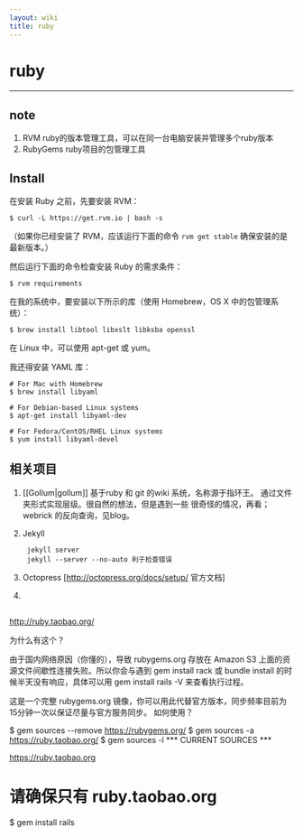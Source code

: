 ```yaml
---
layout: wiki
title: ruby
---
```


# ruby

----

## note

1. RVM ruby的版本管理工具，可以在同一台电脑安装并管理多个ruby版本
2. RubyGems ruby项目的包管理工具

## Install
在安装 Ruby 之前，先要安装 RVM：

    $ curl -L https://get.rvm.io | bash -s
（如果你已经安装了 RVM，应该运行下面的命令 `rvm get stable`
确保安装的是最新版本。）

然后运行下面的命令检查安装 Ruby 的需求条件：

    $ rvm requirements
在我的系统中，要安装以下所示的库（使用 Homebrew，OS X 中的包管理系统）：

    $ brew install libtool libxslt libksba openssl
在 Linux 中，可以使用 apt-get 或 yum。

我还得安装 YAML 库：

    # For Mac with Homebrew
    $ brew install libyaml
    
    # For Debian-based Linux systems
    $ apt-get install libyaml-dev
    
    # For Fedora/CentOS/RHEL Linux systems
    $ yum install libyaml-devel


## 相关项目
1. [[Gollum|gollum]]  基于ruby 和 git 的wiki 系统，名称源于指环王。 
通过文件夹形式实现层级。很自然的想法，但是遇到一些
很奇怪的情况，再看；webrick 的反向查询，见blog。
2. Jekyll

        jekyll server
        jekyll --server --no-auto 利于检查错误

3. Octopress [http://octopress.org/docs/setup/ 官方文档]
4. 


## 
http://ruby.taobao.org/

为什么有这个？

由于国内网络原因（你懂的），导致 rubygems.org 存放在 Amazon S3 上面的资源文件间歇性连接失败。所以你会与遇到 gem install rack 或 bundle install 的时候半天没有响应，具体可以用 gem install rails -V 来查看执行过程。

这是一个完整 rubygems.org 镜像，你可以用此代替官方版本，同步频率目前为15分钟一次以保证尽量与官方服务同步。
如何使用？

$ gem sources --remove https://rubygems.org/
$ gem sources -a https://ruby.taobao.org/
$ gem sources -l
*** CURRENT SOURCES ***

https://ruby.taobao.org
# 请确保只有 ruby.taobao.org
$ gem install rails

